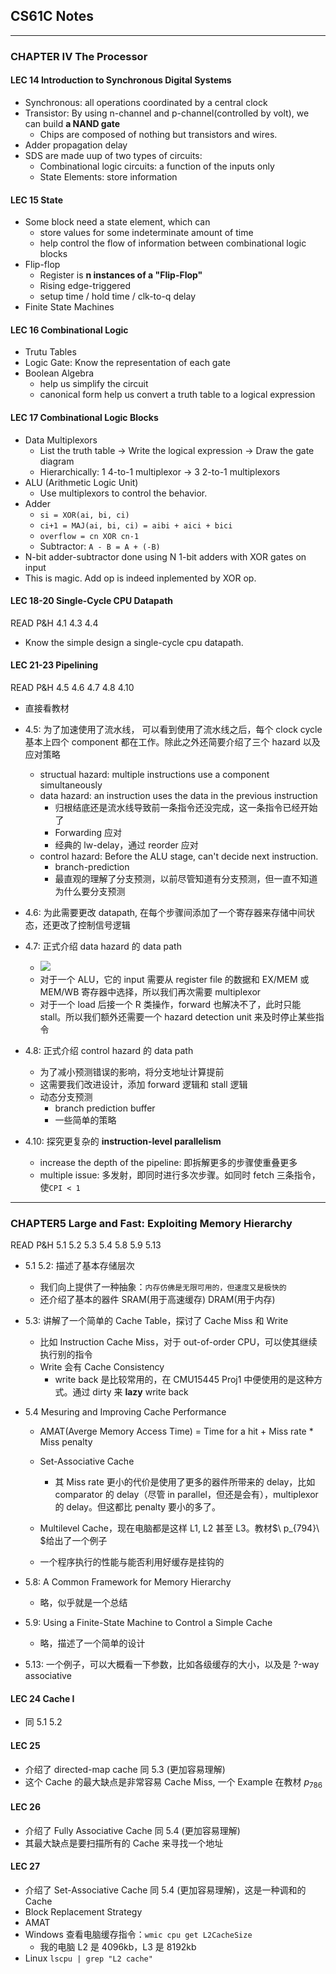 ## CS61C Notes

---
### CHAPTER IV The Processor



#### LEC 14 Introduction to Synchronous Digital Systems

- Synchronous: all operations coordinated by a central clock
- Transistor: By using n-channel and p-channel(controlled by volt), we can build **a NAND gate** 
  - Chips are composed of nothing but transistors and wires.
- Adder propagation delay
- SDS are made uup of two types of circuits:
  - Combinational logic circuits: a function of the inputs only
  - State Elements: store information



#### LEC 15 State

- Some block need a state element, which can
  - store values for some indeterminate amount of time
  - help control the flow of information between combinational logic blocks
- Flip-flop
  - Register is **n instances of a "Flip-Flop"**
  - Rising edge-triggered
  - setup time / hold time / clk-to-q delay
- Finite State Machines



#### LEC 16 Combinational Logic

- Trutu Tables
- Logic Gate: Know the representation of each gate
- Boolean Algebra 
  - help us simplify the circuit
  - canonical form help us convert a truth table to a logical expression 



#### LEC 17 Combinational Logic Blocks

- Data Multiplexors
  - List the truth table -> Write the logical expression -> Draw the gate diagram
  - Hierarchically: 1 4-to-1 multiplexor -> 3 2-to-1 multiplexors
- ALU (Arithmetic Logic Unit)
  - Use multiplexors to control the behavior.
- Adder 
  - `si = XOR(ai, bi, ci)`
  - `ci+1 = MAJ(ai, bi, ci) = aibi + aici + bici`
  - `overflow = cn XOR cn-1`
  - Subtractor: `A - B = A + (-B)`
- N-bit adder-subtractor done using N 1-bit adders with XOR gates on input
- This is magic. Add op is indeed inplemented by XOR op.



#### LEC 18-20 Single-Cycle CPU Datapath

READ P&H 4.1 4.3 4.4

- Know the simple design a single-cycle cpu datapath.



#### LEC 21-23 Pipelining

READ P&H 4.5 4.6 4.7 4.8 4.10

- 直接看教材
- 4.5: 为了加速使用了流水线， 可以看到使用了流水线之后，每个 clock cycle 基本上四个 component 都在工作。除此之外还简要介绍了三个 hazard 以及应对策略
  - structual hazard: multiple instructions use a component simultaneously
  - data hazard: an instruction uses the data in the previous instruction
    - 归根结底还是流水线导致前一条指令还没完成，这一条指令已经开始了
    - Forwarding 应对
    - 经典的 lw-delay，通过 reorder 应对
  - control hazard: Before the ALU stage, can't decide next instruction.  
    - branch-prediction
    - 最直观的理解了分支预测，以前尽管知道有分支预测，但一直不知道为什么要分支预测
- 4.6: 为此需要更改 datapath, 在每个步骤间添加了一个寄存器来存储中间状态，还更改了控制信号逻辑
- 4.7: 正式介绍 data hazard 的 data path
  - ![](F:\TYZ\Projects_abord\CS61C\Notes\Ref\1.png)
  - 对于一个 ALU，它的 input 需要从 register file 的数据和 EX/MEM 或 MEM/WB 寄存器中选择，所以我们再次需要 multiplexor
  - 对于一个 load 后接一个 R 类操作，forward 也解决不了，此时只能 stall。所以我们额外还需要一个 hazard detection unit 来及时停止某些指令
- 4.8: 正式介绍 control hazard 的 data path
  - 为了减小预测错误的影响，将分支地址计算提前
  - 这需要我们改进设计，添加 forward 逻辑和 stall 逻辑
  - 动态分支预测
    - branch prediction buffer
    - 一些简单的策略

- 4.10: 探究更复杂的 **instruction-level parallelism**
  - increase the depth of the pipeline: 即拆解更多的步骤使重叠更多
  - multiple issue: 多发射，即同时进行多次步骤。如同时 fetch 三条指令，使`CPI < 1`

---

### CHAPTER5 Large and Fast: Exploiting Memory Hierarchy



READ P&H 5.1 5.2 5.3 5.4 5.8 5.9 5.13

- 5.1 5.2: 描述了基本存储层次
  - 我们向上提供了一种抽象：`内存仿佛是无限可用的，但速度又是极快的`
  - 还介绍了基本的器件 SRAM(用于高速缓存) DRAM(用于内存)
- 5.3: 讲解了一个简单的 Cache Table，探讨了 Cache Miss 和 Write
  - 比如 Instruction Cache Miss，对于 out-of-order CPU，可以使其继续执行别的指令
  - Write 会有 Cache Consistency
    - write back 是比较常用的，在 CMU15445 Proj1 中便使用的是这种方式。通过 dirty 来 **lazy** write back
- 5.4 Mesuring and Improving Cache Performance
  - AMAT(Averge Memory Access Time) = Time for a hit + Miss rate * Miss penalty
  - Set-Associative Cache
    - 其 Miss rate 更小的代价是使用了更多的器件所带来的 delay，比如 comparator 的 delay（尽管 in parallel，但还是会有），multiplexor 的 delay。但这都比 penalty 要小的多了。

  - Multilevel Cache，现在电脑都是这样 L1, L2 甚至 L3。教材$\ p_{794}\ $给出了一个例子
  - 一个程序执行的性能与能否利用好缓存是挂钩的
- 5.8: A Common Framework for Memory Hierarchy
  - 略，似乎就是一个总结

- 5.9: Using a Finite-State Machine to Control a Simple Cache
  - 略，描述了一个简单的设计

- 5.13: 一个例子，可以大概看一下参数，比如各级缓存的大小，以及是 ?-way associative




#### LEC 24 Cache I

- 同 5.1 5.2

#### LEC 25

- 介绍了 directed-map cache 同 5.3 (更加容易理解)
- 这个 Cache 的最大缺点是非常容易 Cache Miss, 一个 Example 在教材$\ p_{786}$

#### LEC 26

- 介绍了 Fully Associative Cache 同 5.4 (更加容易理解)
- 其最大缺点是要扫描所有的 Cache 来寻找一个地址

#### LEC 27

- 介绍了 Set-Associative Cache 同 5.4 (更加容易理解)，这是一种调和的 Cache
- Block Replacement Strategy
- AMAT
- Windows 查看电脑缓存指令：`wmic cpu get L2CacheSize`
  - 我的电脑 L2 是 4096kb，L3 是 8192kb
- Linux `lscpu | grep "L2 cache"`



















